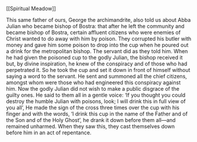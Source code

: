 [[Spiritual Meadow]]
 
This same father of ours, George the archimandrite, also told us about Abba Julian who became bishop of Bostra: that after he left the community and became bishop of Bostra, certain affluent citizens who were enemies of Christ wanted to do away with him by poison. They corrupted his butler with money and gave him some poison to drop into the cup when he poured out a drink for the metropolitan bishop. The servant did as they told him. When he had given the poisoned cup to the godly Julian, the bishop received it but, by divine inspiration, he knew of the conspiracy and of those who had perpetrated it. So he took the cup and set it down in front of himself without saying a word to the servant. He sent and summoned all the chief citizens, amongst whom were those who had engineered this conspiracy against him. Now the godly Julian did not wish to make a public disgrace of the guilty ones. He said to them all in a gentle voice: ‘If you thought you could destroy the humble Julian with poisons, look; I will drink this in full view of you all’, He made the sign of the cross three times over the cup with his finger and with the words, ‘I drink this cup in the name of the Father and of the Son and of the Holy Ghost’, he drank it down before them all—and remained unharmed. When they saw this, they cast themselves down before him in an act of repentance.
